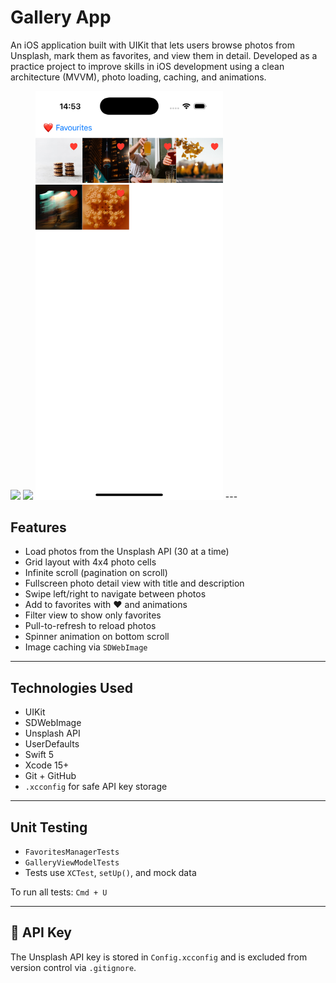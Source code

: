 # Gallery App

An iOS application built with UIKit that lets users browse photos from Unsplash, mark them as favorites, and view them in detail. Developed as a practice project to improve skills in iOS development using a clean architecture (MVVM), photo loading, caching, and animations.

<img src="Screenshots/gallery.png" width="300"/>
<img src="Screenshots/gallery2.png" width="300"/>
<img src="Screenshots/detail.png" width="300"/>
---

## Features

- Load photos from the Unsplash API (30 at a time)
- Grid layout with 4x4 photo cells
- Infinite scroll (pagination on scroll)
- Fullscreen photo detail view with title and description
- Swipe left/right to navigate between photos
- Add to favorites with ❤️ and animations
- Filter view to show only favorites
- Pull-to-refresh to reload photos
- Spinner animation on bottom scroll
- Image caching via `SDWebImage`

---

## Technologies Used

- UIKit 
- SDWebImage
- Unsplash API
- UserDefaults
- Swift 5
- Xcode 15+
- Git + GitHub
- `.xcconfig` for safe API key storage

---

## Unit Testing

- `FavoritesManagerTests`
- `GalleryViewModelTests`
- Tests use `XCTest`, `setUp()`, and mock data

To run all tests: `Cmd + U`

---

## 🔐 API Key

The Unsplash API key is stored in `Config.xcconfig` and is excluded from version control via `.gitignore`.




